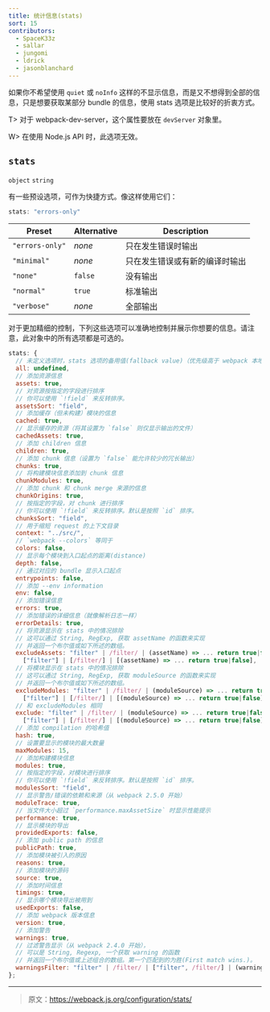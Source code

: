 ```yaml
---
title: 统计信息(stats)
sort: 15
contributors:
  - SpaceK33z
  - sallar
  - jungomi
  - ldrick
  - jasonblanchard
---
```


如果你不希望使用 `quiet` 或 `noInfo` 这样的不显示信息，而是又不想得到全部的信息，只是想要获取某部分 bundle 的信息，使用 stats 选项是比较好的折衷方式。

T> 对于 webpack-dev-server，这个属性要放在 `devServer` 对象里。

W> 在使用 Node.js API 时，此选项无效。

## `stats`

`object` `string`

有一些预设选项，可作为快捷方式。像这样使用它们：

```js
stats: "errors-only"
```

| Preset | Alternative | Description |
|--------|-------------|-------------|
| `"errors-only"` | *none*  | 只在发生错误时输出 |
| `"minimal"`     | *none*  | 只在发生错误或有新的编译时输出 |
| `"none"`        | `false` | 没有输出 |
| `"normal"`      | `true`  | 标准输出 |
| `"verbose"`     | *none*  | 全部输出 |

对于更加精细的控制，下列这些选项可以准确地控制并展示你想要的信息。请注意，此对象中的所有选项都是可选的。

``` js
stats: {
  // 未定义选项时，stats 选项的备用值(fallback value)（优先级高于 webpack 本地默认值）
  all: undefined,
  // 添加资源信息
  assets: true,
  // 对资源按指定的字段进行排序
  // 你可以使用 `!field` 来反转排序。
  assetsSort: "field",
  // 添加缓存（但未构建）模块的信息
  cached: true,
  // 显示缓存的资源（将其设置为 `false` 则仅显示输出的文件）
  cachedAssets: true,
  // 添加 children 信息
  children: true,
  // 添加 chunk 信息（设置为 `false` 能允许较少的冗长输出）
  chunks: true,
  // 将构建模块信息添加到 chunk 信息
  chunkModules: true,
  // 添加 chunk 和 chunk merge 来源的信息
  chunkOrigins: true,
  // 按指定的字段，对 chunk 进行排序
  // 你可以使用 `!field` 来反转排序。默认是按照 `id` 排序。
  chunksSort: "field",
  // 用于缩短 request 的上下文目录
  context: "../src/",
  // `webpack --colors` 等同于
  colors: false,
  // 显示每个模块到入口起点的距离(distance)
  depth: false,
  // 通过对应的 bundle 显示入口起点
  entrypoints: false,
  // 添加 --env information
  env: false,
  // 添加错误信息
  errors: true,
  // 添加错误的详细信息（就像解析日志一样）
  errorDetails: true,
  // 将资源显示在 stats 中的情况排除
  // 这可以通过 String, RegExp, 获取 assetName 的函数来实现
  // 并返回一个布尔值或如下所述的数组。
  excludeAssets: "filter" | /filter/ | (assetName) => ... return true|false |
    ["filter"] | [/filter/] | [(assetName) => ... return true|false],
  // 将模块显示在 stats 中的情况排除
  // 这可以通过 String, RegExp, 获取 moduleSource 的函数来实现
  // 并返回一个布尔值或如下所述的数组。
  excludeModules: "filter" | /filter/ | (moduleSource) => ... return true|false |
    ["filter"] | [/filter/] | [(moduleSource) => ... return true|false],
  // 和 excludeModules 相同
  exclude: "filter" | /filter/ | (moduleSource) => ... return true|false |
    ["filter"] | [/filter/] | [(moduleSource) => ... return true|false],
  // 添加 compilation 的哈希值
  hash: true,
  // 设置要显示的模块的最大数量
  maxModules: 15,
  // 添加构建模块信息
  modules: true,
  // 按指定的字段，对模块进行排序
  // 你可以使用 `!field` 来反转排序。默认是按照 `id` 排序。
  modulesSort: "field",
  // 显示警告/错误的依赖和来源（从 webpack 2.5.0 开始）
  moduleTrace: true,
  // 当文件大小超过 `performance.maxAssetSize` 时显示性能提示
  performance: true,
  // 显示模块的导出
  providedExports: false,
  // 添加 public path 的信息
  publicPath: true,
  // 添加模块被引入的原因
  reasons: true,
  // 添加模块的源码
  source: true,
  // 添加时间信息
  timings: true,
  // 显示哪个模块导出被用到
  usedExports: false,
  // 添加 webpack 版本信息
  version: true,
  // 添加警告
  warnings: true,
  // 过滤警告显示（从 webpack 2.4.0 开始），
  // 可以是 String, Regexp, 一个获取 warning 的函数
  // 并返回一个布尔值或上述组合的数组。第一个匹配到的为胜(First match wins.)。
  warningsFilter: "filter" | /filter/ | ["filter", /filter/] | (warning) => ... return true|false
};
```

***

> 原文：https://webpack.js.org/configuration/stats/
